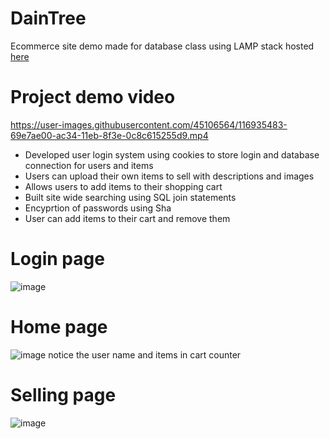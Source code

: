 # DainTree
Ecommerce site demo made for database class using LAMP stack hosted <a href = "https://php.davidkozdra.com/Login/login.php" > here </a> 

# Project demo video
https://user-images.githubusercontent.com/45106564/116935483-69e7ae00-ac34-11eb-8f3e-0c8c615255d9.mp4

+ Developed user login system using cookies to store login and database connection for users and items
+	Users can upload their own items to sell with descriptions and images
+	Allows users to add items to their shopping cart
+	Built site wide searching using SQL join statements
+ Encyprtion of passwords using Sha 
+ User can add items to their cart and remove them


# Login page 
![image](https://user-images.githubusercontent.com/45106564/116935315-30af3e00-ac34-11eb-91ca-dd11f4c997f0.png)

# Home page 
![image](https://user-images.githubusercontent.com/45106564/116935396-4cb2df80-ac34-11eb-9514-da57cdf24a0d.png)
notice the user name and items in cart counter 

# Selling page 
![image](https://user-images.githubusercontent.com/45106564/116935533-779d3380-ac34-11eb-9456-2ae7c6cff3f2.png)
